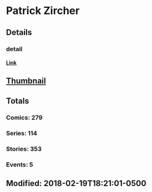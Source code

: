 # Patrick  Zircher 
## Details
### detail
#### [Link](http://marvel.com/comics/creators/661/patch_zircher?utm_campaign=apiRef&utm_source=225578a89fc76f3d20fbffda5d17a88d)
## [Thumbnail](http://i.annihil.us/u/prod/marvel/i/mg/9/30/4bc5f09582b2b.jpg)
## Totals
### Comics: 279
### Series: 114
### Stories: 353
### Events: 5
## Modified: 2018-02-19T18:21:01-0500